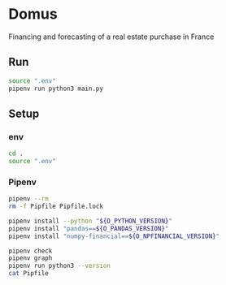 
Domus
=====
Financing and forecasting of a real estate purchase in France


Run
---
```sh
source ".env"
pipenv run python3 main.py
```

Setup
-----

### env
```sh
cd .
source ".env"
```

### Pipenv
```sh
pipenv --rm
rm -f Pipfile Pipfile.lock
```
```sh
pipenv install --python "${O_PYTHON_VERSION}"
pipenv install "pandas==${O_PANDAS_VERSION}"
pipenv install "numpy-financial==${O_NPFINANCIAL_VERSION}"
```
```sh
pipenv check
pipenv graph
pipenv run python3 --version
cat Pipfile
```